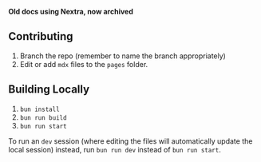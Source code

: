 **Old docs using Nextra, now archived**

## Contributing

1. Branch the repo (remember to name the branch appropriately)
2. Edit or add `mdx` files to the `pages` folder.

## Building Locally

1. ```bun install```
2. ```bun run build```
3. ```bun run start```

To run an `dev` session (where editing the files will automatically update the local session) instead, run `bun run dev` instead of `bun run start`.
